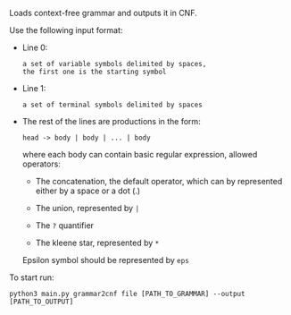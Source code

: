 Loads context-free grammar and outputs it in CNF.

Use the following input format:

- Line 0:

    ```
    a set of variable symbols delimited by spaces,
    the first one is the starting symbol
    ```

- Line 1:

    ```
    a set of terminal symbols delimited by spaces
    ```

- The rest of the lines are productions in the form:
    
    ```head -> body | body | ... | body```

    where each body can contain basic regular expression, allowed operators:
    
    - The concatenation, the default operator, which can by represented either by a space or a dot (.)
    
    - The union, represented by ```|``` 

    - The ```?``` quantifier
    
    - The kleene star, represented by ```*```
    
    Epsilon symbol should be represented by ```eps```


To start run:
```
python3 main.py grammar2cnf file [PATH_TO_GRAMMAR] --output [PATH_TO_OUTPUT]
```
